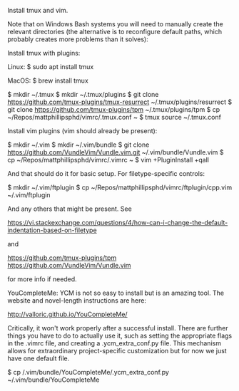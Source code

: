 Install tmux and vim.

Note that on Windows Bash systems you will need to manually create the relevant directories (the alternative is to reconfigure default paths, which probably creates more problems than it solves):

Install tmux with plugins:


Linux:
$ sudo apt install tmux

MacOS:
$ brew install tmux

$ mkdir ~/.tmux
$ mkdir ~/.tmux/plugins
$ git clone https://github.com/tmux-plugins/tmux-resurrect ~/.tmux/plugins/resurrect
$ git clone https://github.com/tmux-plugins/tpm ~/.tmux/plugins/tpm
$ cp ~/Repos/mattphillipsphd/vimrc/.tmux.conf ~
$ tmux source ~/.tmux.conf

Install vim plugins (vim should already be present):

$ mkdir ~/.vim
$ mkdir ~/.vim/bundle
$ git clone https://github.com/VundleVim/Vundle.vim.git ~/.vim/bundle/Vundle.vim
$ cp ~/Repos/mattphillipsphd/vimrc/.vimrc ~
$ vim +PluginInstall +qall

And that should do it for basic setup.  For filetype-specific controls:

$ mkdir ~/.vim/ftplugin
$ cp ~/Repos/mattphillipsphd/vimrc/ftplugin/cpp.vim ~/.vim/ftplugin

And any others that might be present.  See

https://vi.stackexchange.com/questions/4/how-can-i-change-the-default-indentation-based-on-filetype

and

https://github.com/tmux-plugins/tpm
https://github.com/VundleVim/Vundle.vim

for more info if needed.

YouCompleteMe: YCM is not so easy to install but is an amazing tool.  The website and novel-length instructions are here:

http://valloric.github.io/YouCompleteMe/

Critically, it won't work properly after a successful install.  There are further things you have to do to actually use it, such as setting the appropriate flags in the .vimrc file, and creating a .ycm_extra_conf.py file.  This mechanism allows for extraordinary project-specific customization but for now we just have one default file.

$ cp <path>/.vim/bundle/YouCompleteMe/.ycm_extra_conf.py ~/.vim/bundle/YouCompleteMe

